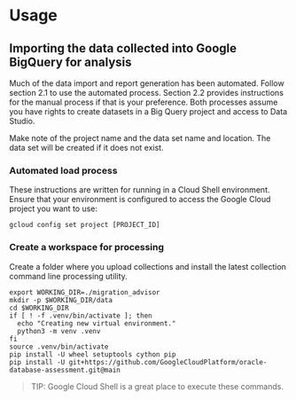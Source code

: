 # Usage

## Importing the data collected into Google BigQuery for analysis

Much of the data import and report generation has been automated. Follow section 2.1 to use the automated process. Section 2.2 provides instructions for the manual process if that is your preference. Both processes assume you have rights to create datasets in a Big Query project and access to Data Studio.

Make note of the project name and the data set name and location. The data set will be created if it does not exist.

### Automated load process

These instructions are written for running in a Cloud Shell environment. Ensure that your environment is configured to access the Google Cloud project you want to use:

```shell
gcloud config set project [PROJECT_ID]
```

### Create a workspace for processing

Create a folder where you upload collections and install the latest collection command line processing utility.

```shell
export WORKING_DIR=./migration_advisor
mkdir -p $WORKING_DIR/data
cd $WORKING_DIR
if [ ! -f .venv/bin/activate ]; then
  echo "Creating new virtual environment."
  python3 -m venv .venv
fi
source .venv/bin/activate
pip install -U wheel setuptools cython pip
pip install -U git+https://github.com/GoogleCloudPlatform/oracle-database-assessment.git@main
```

> TIP: Google Cloud Shell is a great place to execute these commands.
